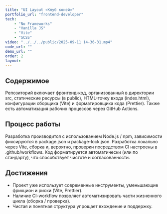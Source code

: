 ```yaml
---
title: "UI Layout «Клуб коней»"
portfolio_url: "frontend-developer"
tech:
    - "No Frameworks"
    - "Vanilla JS"
    - "Vite"
    - "SCSS"
video: "../../../public/2025-09-11 14-36-31.mp4"
code_url: ""
demo_url: ""
order: 2
layout:
---
```


## Содержимое

Репозиторий включает фронтенд-код, организованный в директории src, статические ресурсы (в public), HTML-точку входа (index.html), конфигурации сборщика (Vite) и форматировщика кода (Prettier). Также есть автоматизация рабочих процессов через GitHub Actions.

## Процесс работы

Разработка производится с использованием Node.js / npm, зависимости фиксируются в package.json и package-lock.json. Разработка локально через Vite, сборка и, вероятно, проверки посредством CI настроены в .github/workflows. Код форматируется автоматически (или по стандарту), что способствует чистоте и согласованности.

## Достижения

- Проект уже использует современные инструменты, уменьшающие фрикцион и риски (Vite, Prettier).
- Наличие CI-workflow позволяет автоматизировать части жизненного цикла (сборка / проверка).
- Чистая и понятная структура упрощает вхождение и поддержку.
